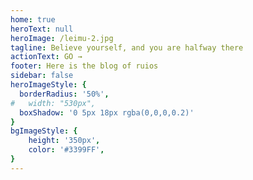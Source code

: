 ```yaml
---
home: true
heroText: null
heroImage: /leimu-2.jpg
tagline: Believe yourself, and you are halfway there
actionText: GO →
footer: Here is the blog of ruios
sidebar: false
heroImageStyle: {
  borderRadius: '50%',
#   width: "530px",
  boxShadow: '0 5px 18px rgba(0,0,0,0.2)'
}
bgImageStyle: {
    height: '350px',
    color: '#3399FF',
}
---
```


<script>
// hide sidebar of home page
export default {
    mounted() {
        document.querySelector('.theme-container').classList.add('no-sidebar')
    },
  }
</script>